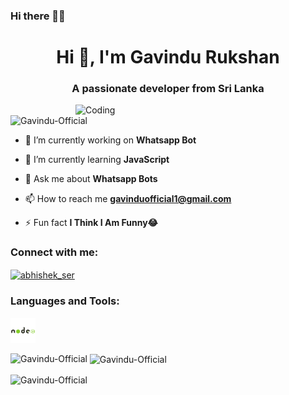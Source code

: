### Hi there 🙋‍♂️

<!--
**Gavindu-Official/Gavindu-Official** is a ✨ _special_ ✨ repository because its `README.md` (this file) appears on your GitHub profile.

Here are some ideas to get you started:

- 🔭 I’m currently working on ...**Whatsapp Bots**
- 🌱 I’m currently learning ...**JavaScript**
- 💬 Ask me about ...**Whatsapp Bot**
- 📫 How to reach me: ...**gavinduofficial1@gmail.com
- ⚡ Fun fact: ...**I Think I Am Funny**
-->
<h1 align="center">Hi 👋, I'm Gavindu Rukshan</h1>
<h3 align="center">A passionate developer from Sri Lanka</h3>
<img align="right" alt="Coding" width="400" src="https://i.imgur.com/JeOaL3l.jpg">

<p align="left"> <img src="https://komarev.com/ghpvc/?username=Gavindu-Official&label=Profile%20views&color=0e75b6&style=flat" alt="Gavindu-Official" /> </p>

- 🔭 I’m currently working on **Whatsapp Bot**

- 🌱 I’m currently learning **JavaScript**

- 💬 Ask me about **Whatsapp Bots**

- 📫 How to reach me **gavinduofficial1@gmail.com**

- ⚡ Fun fact **I Think I Am Funny😂**

<h3 align="left">Connect with me:</h3>
<p align="left">
<a href="https://wa.me/94740538046" target="blank"><img align="center" src="https://www.citypng.com/public/uploads/preview/-416010329907nkigt074x.png" alt="abhishek_ser" height="30" width="40" /></a>

<h3 align="left">Languages and Tools:</h3>
<p align="left"> <a href="https://nodejs.org" target="_blank" rel="noreferrer"> <img src="https://raw.githubusercontent.com/devicons/devicon/master/icons/nodejs/nodejs-original-wordmark.svg" alt="nodejs" width="40" height="40"/> </a> </p>

<p><img align="left" src="https://github-readme-stats.vercel.app/api/top-langs?username=Gavindu-Official&show_icons=true&locale=en&layout=compact" alt="Gavindu-Official" /></p>

<p>&nbsp;<img align="center" src="https://github-readme-stats.vercel.app/api?username=Gavindu-Official&show_icons=true&locale=en" alt="Gavindu-Official" /></p>

<p><img align="center" src="https://github-readme-streak-stats.herokuapp.com/?user=Gavindu-Official&" alt="Gavindu-Official" /></p>
